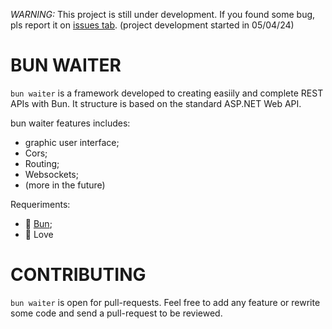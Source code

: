 *WARNING:*
This project is still under development.
If you found some bug, pls report it on [issues tab](https://github.com/lumi2021/bun-waiter/issues).
(project development started in 05/04/24)

# BUN WAITER

`bun waiter` is a framework developed to creating easiily and complete REST APIs with Bun.
It structure is based on the standard ASP.NET Web API.

bun waiter features includes:
- graphic user interface;
- Cors;
- Routing;
- Websockets;
- (more in the future)

Requeriments:
- 🧄 [Bun](https://bun.sh);
- 💖 Love

# CONTRIBUTING

`bun waiter` is open for pull-requests. Feel free to add any feature or rewrite some code and send a pull-request to be reviewed.
